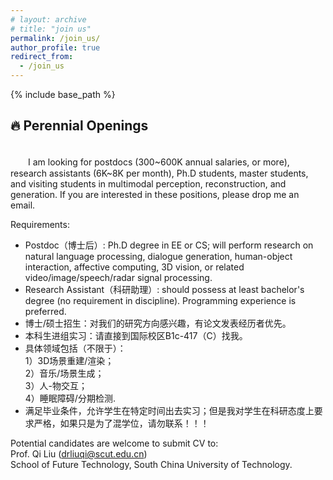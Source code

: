 ```yaml
---
# layout: archive
# title: "join us"
permalink: /join_us/
author_profile: true
redirect_from:
  - /join_us
---
```


{% include base_path %}

🔥 Perennial Openings
----------
<br />
　　I am looking for postdocs (300~600K annual salaries, or more), research assistants (6K~8K per month), Ph.D students, master students, and visiting students in multimodal perception, reconstruction, and generation. If you are interested in these positions, please drop me an email.

Requirements:
* Postdoc（博士后）: Ph.D degree in EE or CS; will perform research on natural language processing, dialogue generation, human-object interaction, affective computing, 3D vision, or related video/image/speech/radar signal processing.
* Research Assistant（科研助理）: should possess at least bachelor's degree (no requirement in discipline). Programming experience is preferred.
* 博士/硕士招生：对我们的研究方向感兴趣，有论文发表经历者优先。
* 本科生进组实习：请直接到国际校区B1c-417（C）找我。   
* 具体领域包括（不限于）：  
  1）3D场景重建/渲染；  
  2）音乐/场景生成；  
  3）人-物交互；  
  4）睡眠障碍/分期检测.   
* 满足毕业条件，允许学生在特定时间出去实习；但是我对学生在科研态度上要求严格，如果只是为了混学位，请勿联系！！！

Potential candidates are welcome to submit CV to:  
Prof. Qi Liu (drliuqi@scut.edu.cn)   
School of Future Technology, South China University of Technology.

